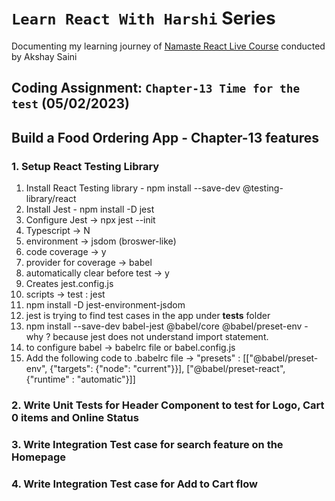# `Learn React With Harshi` Series 
   Documenting my learning journey of [Namaste React Live Course](https://learn.namastedev.com/) conducted by Akshay Saini

## Coding Assignment: `Chapter-13 Time for the test` (05/02/2023)

## Build a Food Ordering App - Chapter-13 features

### 1. Setup React Testing Library
1. Install React Testing library - npm install --save-dev @testing-library/react
2. Install Jest - npm install -D jest
3. Configure Jest -> npx jest --init 
4. Typescript -> N
5. environment -> jsdom (broswer-like)
6. code coverage -> y
7. provider for coverage -> babel 
8. automatically clear before test -> y 
9. Creates jest.config.js 
10. scripts -> test : jest 
11. npm install -D jest-environment-jsdom
12. jest is trying to find test cases in the app under __tests__ folder 
13. npm install --save-dev babel-jest @babel/core @babel/preset-env - why ? because jest does not understand import statement. 
14. to configure babel -> babelrc file or babel.config.js
15.  Add the following code to .babelrc file -> "presets" : [["@babel/preset-env", {"targets": {"node": "current"}}],
              ["@babel/preset-react", {"runtime" : "automatic"}]]

### 2. Write Unit Tests for Header Component to test for Logo, Cart 0 items and Online Status

### 3. Write Integration Test case for search feature on the Homepage

### 4. Write Integration Test case for Add to Cart flow



